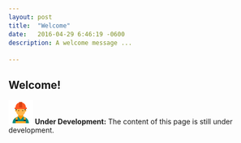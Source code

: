 ```yaml
---
layout: post
title:  "Welcome"
date:   2016-04-29 6:46:19 -0600
description: A welcome message ... 

---
```


## Welcome!

![Under Construction](/resources/images/worker-male-48.png) **Under Development:** The content of this page is still under development.
